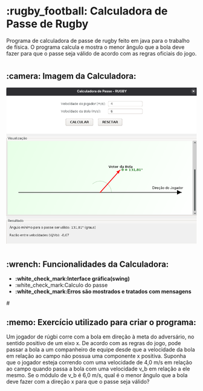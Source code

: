 <h1><strong>:rugby_football: Calculadora de Passe de Rugby</strong></h1>

Programa de calculadora de passe de rugby feito em java para o trabalho de física. O programa calcula e mostra o menor ângulo que a bola deve fazer para que o passe seja válido de acordo com as regras oficiais do jogo.
#

<h2>:camera: Imagem da Calculadora:</h2>

![Imagem da Calculadora](calculadora.png)

#

<h2><strong>:wrench: Funcionalidades da Calculadora:</strong></h2>
<ul>
  <li><strong>:white_check_mark:Interface gráfica(swing)</strong></li>
  <li><strong></strong>:white_check_mark:Calculo do passe</strong></li>
  <li><strong>:white_check_mark:Erros são mostrados e tratados com mensagens</strong></li>
  </ul>
  #
<h2><strong>:memo: Exercício utilizado para criar o programa:</strong></h2>
Um jogador de rúgbi corre com a bola em direção à meta do adversário, no sentido positivo de um eixo x. De acordo com as regras do jogo, pode passar a bola a um companheiro de equipe desde que a velocidade da bola em relação ao campo não possua uma componente x positiva. Suponha que o jogador esteja correndo com uma velocidade de 4,0 m/s em relação ao campo quando passa a bola com uma velocidade v_b em relação a ele mesmo. Se o módulo de v_b é 6,0 m/s, qual é o menor ângulo que a bola deve fazer com a direção x para que o passe seja válido?

